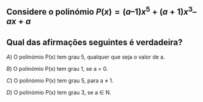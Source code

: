 
## Considere o polinómio $P(x) = (a – 1) x^5 + (a + 1) x^3 – ax + a$ 

## Qual das afirmações seguintes é verdadeira?

$A$) O polinómio P(x) tem grau 5, qualquer que seja o valor de a.

$B$) O polinómio P(x) tem grau 1, se a = 0.

$C$) O polinómio P(x) tem grau 5, para a ≠ 1.

$D$) O polinómio P(x) tem grau 3, se a ∈ N.
